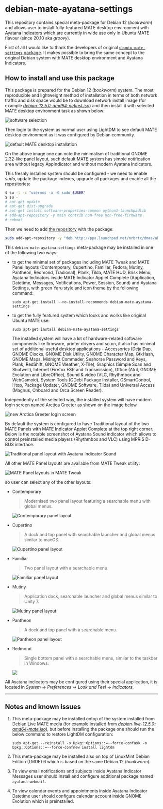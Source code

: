 # debian-mate-ayatana-settings

This repository contains special meta-package for Debian 12 (*bookworm*) and allows user to install fully-featured MATE desktop environment with Ayatana Indicators which are currently in wide use only in Ubuntu MATE flavour (since 20.10 aka *groovy*).

First of all I would like to thank the developers of original [`ubuntu-mate-settings` package](https://github.com/ubuntu-mate/ubuntu-mate-settings/). It makes possible to bring the same concept to the original Debian system with MATE desktop environment and Ayatana Indicators.

## How to install and use this package

This package is prepared for the Debian 12 (*bookworm*) system. The most reproducible and lightweight method of installation in terms of both network traffic and disk space would be to download network install image (for example [*debian-12.5.0-amd64-netinst.iso*](https://cdimage.debian.org/debian-cd/current/amd64/iso-cd/debian-12.5.0-amd64-netinst.iso)) and then install it with selected MATE desktop environment task as shown below:

![software selection](.github/00-tasksel.png)

Then login to the system as normal user using LightDM to see default MATE desktop environment as it was configured by Debian community.

![default MATE desktop installation](.github/01-mate-task-installed.png)

On the above image one can note the minimalism of traditional GNOME 2.32-like panel layout, such default MATE system has simple notification area without legacy AppIndicator and without modern Ayatana Indicators.

This freshly installed system should be configured - we need to enable *sudo*, update the package indexes, upgrade all packages and enable all the repositories:

```sh
$ su -l -c "usermod -a -G sudo $USER"
$ su -
# apt-get update
# apt-get dist-upgrade
# apt-get install software-properties-common python3-launchpadlib
# add-apt-repository -y main contrib non-free non-free-firmware
# reboot
```

Then we need to add [the repository](https://launchpad.net/~nrbrtx/+archive/ubuntu/dmas) with the package:

```sh
sudo add-apt-repository -y "deb http://ppa.launchpad.net/nrbrtx/dmas/ubuntu jammy main"
```

This `debian-mate-ayatana-settings` meta-package may be installed in one of the following two ways:

* to get the minimal set of packages including MATE Tweak and MATE Panel layouts (Contemporary, Cupertino, Familiar, Fedora, Mutiny, Pantheon, Redmond, Tradional), Plank, Tilda, MATE HUD, Brisk Menu, Ayatana Indicators inside MATE Indicator Applet Complete (Application, Datetime, Messages, Notifications, Power, Session, Sound) and Ayatana Settings, with green Yaru style and icon theme by the following command:

      sudo apt-get install --no-install-recommends debian-mate-ayatana-settings

* to get the fully featured system which looks and works like original Ubuntu MATE use:

      sudo apt-get install debian-mate-ayatana-settings

   The installed system will have a lot of hardware-related software components like firmware, printer drivers and so on, it also has minimal set of additional useful desktop applications - Accessories (Deja Dup, GNOME Clocks, GNOME Disk Utility, GNOME Character Map, GtkHash, GNOME Maps, Midnight Commader, Seahorse Password and Keys, Plank, RedShift, GNOME Weather, X-Tile), Graphics (Simple Scan and Shotwell), Internet (Firefox ESR and Transmission), Office (Atril, GNOME Evolution and LibreOffice), Sound & video (VLC, Rhythmbox and WebCamoid), System Tools (GDebi Package Installer, GSmartControl, Htop, Package Updater, GNOME Software, Tilda) and Universal Access (Magnus, Onboard and Orca Screen Reader).

Independently of the selected way, the installed system will have modern login screen named Arctica Greeter as shown on the image below

![new Arctica Greeter login screen](.github/02-arctica-greeter.png)

By default the system is configured to have Traditional layout of the two MATE Panels with MATE Indicator Applet Complete at the top right corner. Below is the notable screenshot of Ayatana Sound indicator which allows to control preinstalled media players (Rhythmbox and VLC) using MPRIS D-BUS interface.

![Traditional panel layout with Ayatana Indicator Sound](.github/03-layout-traditional.png)

All other MATE Panel layouts are available from MATE Tweak utility:

![MATE Panel layouts in MATE Tweak](.github/04-mate-tweak-layouts.png)

so user can select any of the other layouts:

* Contemporary

    > Modernised two panel layout featuring a searchable menu with global menus.

    ![Contemporary panel layout](.github/05-layout-contemporary.png)

* Cupertino

    > A dock and top panel with searchable launcher and global menus similar to macOS.

    ![Cupertino panel layout](.github/06-layout-cupertino.png)

* Familiar

    > Two panel layout with a searchable menu.

    ![Familiar panel layout](.github/07-layout-familiar.png)

* Mutiny

    > Application dock, searchable launcher and global menus similar to Unity 7.

    ![Mutiny panel layout](.github/08-layout-mutiny.png)

* Pantheon

    > A dock and top panel with a searchable menu.

    ![Pantheon panel layout](.github/09-layout-pantheon.png)

* Redmond

    > Single bottom panel with a searchable menu, similar to the taskbar in Windows.

    ![](.github/10-layout-redmond.png)

All Ayatana indicators may be configured using their special application, it is located in *System* → *Preferences* → *Look and Feel* → *Indicators*.

---

## Notes and known issues

1. This meta-package may be installed ontop of the system installed from Debian Live MATE media (for example installed from [*debian-live-12.5.0-amd64-mate.iso*](https://cdimage.debian.org/debian-cd/current-live/amd64/iso-hybrid/debian-live-12.5.0-amd64-mate.iso)), but before installing the package one should run the below command to restore LightDM configuration:

       sudo apt-get --reinstall -o Dpkg::Options::=--force-confask -o Dpkg::Options::=--force-confnew install lightdm

1. This meta-package may be installed also on top of LinuxMint Debian Edition (LMDE) 6 which is based on the same Debian 12 (*bookworm*).

1. To view email notifications and subjects inside Ayatana Indicator Messages user should install and configure additional package named `ayatana-webmail`.

1. To view calendar events and appointments inside Ayatana Indicator Datetime user should configure calendar account inside GNOME Evolution which is preinstalled.
